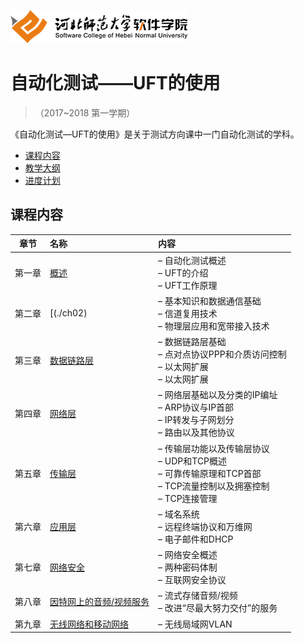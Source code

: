 ![河北师范大学软件学院](./image/logo.png)

# 自动化测试——UFT的使用

>（2017~2018 第一学期）

《自动化测试—UFT的使用》是关于测试方向课中一门自动化测试的学科。
- [课程内容](#课程内容)
- [教学大纲](./materials/outline.docx)
- [进度计划](./materials/schedule.docx)

## 课程内容

| 章节 | 名称 | 内容 | 
|:---:|:---|:---|
| 第一章 | [概述](./ch01) | – 自动化测试概述<br/>– UFT的介绍<br/>– UFT工作原理 | 
| 第二章 | [(./ch02) | – 基本知识和数据通信基础<br/>– 信道复用技术<br/>– 物理层应用和宽带接入技术 | 
| 第三章 | [数据链路层](./ch03) | – 数据链路层基础<br/>– 点对点协议PPP和介质访问控制<br/>– 以太网扩展<br/>– 以太网扩展| 
| 第四章 | [网络层](./ch04) | – 网络层基础以及分类的IP编址<br/>– ARP协议与IP首部<br/>–  IP转发与子网划分<br/>– 路由以及其他协议 | 
| 第五章 | [传输层](./ch05-inherit) | – 传输层功能以及传输层协议<br/>– UDP和TCP概述<br/>– 可靠传输原理和TCP首部<br/>– TCP流量控制以及拥塞控制<br/>– TCP连接管理 | 
| 第六章 | [应用层](./ch06) | – 域名系统<br/>– 远程终端协议和万维网<br/>– 电子邮件和DHCP| 
| 第七章 | [网络安全](./ch07) | – 网络安全概述<br/>– 两种密码体制<br/>– 互联网安全协议| 
| 第八章 | [因特网上的音频/视频服务](./ch08)  |– 流式存储音频/视频<br/>– 改进“尽最大努力交付”的服务| 
| 第九章 | [无线网络和移动网络](./ch09)  | – 无线局域网VLAN| 

